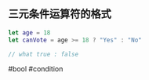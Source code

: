## 三元条件运算符的格式

```swift
let age = 18
let canVote = age >= 18 ? "Yes" : "No"

// what true : false
```

#bool #condition 